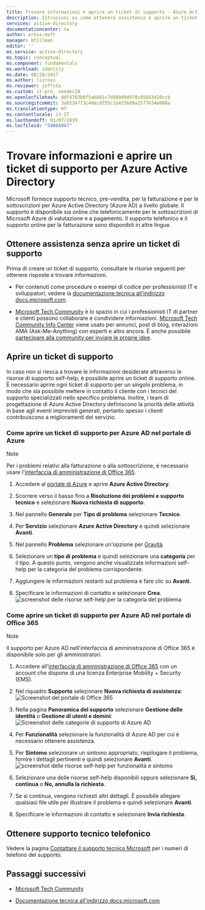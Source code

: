 ```yaml
---
title: Trovare informazioni e aprire un ticket di supporto - Azure Active Directory | Microsoft Docs
description: Istruzioni su come ottenere assistenza e aprire un ticket di supporto per Azure Active Directory.
services: active-directory
documentationcenter: na
author: eross-msft
manager: mtillman
editor: ''
ms.service: active-directory
ms.topic: conceptual
ms.component: fundamentals
ms.workload: identity
ms.date: 08/28/2017
ms.author: lizross
ms.reviewer: jeffsta
ms.custom: it-pro, seodec18
ms.openlocfilehash: ddf4763b8f5abb81c7d884d9d978c85843410ccb
ms.sourcegitcommit: 3ab534773c4decd755c1e433b89a15f7634e088a
ms.translationtype: HT
ms.contentlocale: it-IT
ms.lasthandoff: 01/07/2019
ms.locfileid: "54064947"
---
```

# <a name="find-help-and-open-a-support-ticket-for-azure-active-directory"></a>Trovare informazioni e aprire un ticket di supporto per Azure Active Directory
Microsoft fornisce supporto tecnico, pre-vendita, per la fatturazione e per le sottoscrizioni per Azure Active Directory (Azure AD) a livello globale. Il supporto è disponibile sia online che telefonicamente per le sottoscrizioni di Microsoft Azure di valutazione e a pagamento. Il supporto telefonico e il supporto online per la fatturazione sono disponibili in altre lingue. 

## <a name="find-help-without-opening-a-support-ticket"></a>Ottenere assistenza senza aprire un ticket di supporto

Prima di creare un ticket di supporto, consultare le risorse seguenti per ottenere risposte e trovare informazioni. 

* Per contenuti come procedure o esempi di codice per professionisti IT e sviluppatori, vedere la [documentazione tecnica all'indirizzo docs.microsoft.com](https://docs.microsoft.com/azure/active-directory/).

* [Microsoft Tech Community](https://techcommunity.microsoft.com/) è lo spazio in cui i professionisti IT di partner e clienti possono collaborare e condividere informazioni. [Microsoft Tech Community Info Center](https://techcommunity.microsoft.com/t5/Community-Info-Center/ct-p/Community-Info-Center) viene usato per annunci, post di blog, interazioni AMA (Ask-Me-Anything) con esperti e altro ancora. È anche possibile [partecipare alla community per inviare le proprie idee](https://techcommunity.microsoft.com/t5/Communities/ct-p/communities).


## <a name="open-a-support-ticket"></a>Aprire un ticket di supporto

In caso non si riesca a trovare le informazioni desiderate attraverso le risorse di supporto self-help, è possibile aprire un ticket di supporto online. È necessario aprire ogni ticket di supporto per un singolo problema, in modo che sia possibile mettere in contatto il cliente con i tecnici del supporto specializzati nello specifico problema. Inoltre, i team di progettazione di Azure Active Directory definiscono la priorità delle attività in base agli eventi imprevisti generati, pertanto spesso i clienti contribuiscono a miglioramenti del servizio.

### <a name="how-to-open-a-support-ticket-for-azure-ad-in-the-azure-portal"></a>Come aprire un ticket di supporto per Azure AD nel portale di Azure

> [!NOTE]
> Per i problemi relativi alla fatturazione o alla sottoscrizione, è necessario usare l'[interfaccia di amministrazione di Office 365](https://portal.office.com).
> 

1. Accedere al [portale di Azure](https://portal.azure.com) e aprire **Azure Active Directory**.
   
2. Scorrere verso il basso fino a **Risoluzione dei problemi e supporto tecnico** e selezionare **Nuova richiesta di supporto**.
   
3. Nel pannello **Generale** per **Tipo di problema** selezionare **Tecnico**.
   
4. Per **Servizio** selezionare **Azure Active Directory** e quindi selezionare **Avanti**.

5. Nel pannello **Problema** selezionare un'opzione per [Gravità](https://azure.microsoft.com/support/plans/response/).
  
6. Selezionare un **tipo di problema** e quindi selezionare una **categoria** per il tipo. A questo punto, vengono anche visualizzate informazioni self-help per la categoria del problema corrispondente.
  
7. Aggiungere le informazioni restanti sul problema e fare clic su **Avanti**.
  
8. Specificare le informazioni di contatto e selezionare **Crea**.
  ![screenshot delle risorse self-help per la categoria del problema](./media/active-directory-troubleshooting-support-howto/open-support-ticket.png)

### <a name="how-to-open-a-support-ticket-for-azure-ad-in-the-office-365-portal"></a>Come aprire un ticket di supporto per Azure AD nel portale di Office 365

> [!NOTE]
> Il supporto per Azure AD nell'interfaccia di amministrazione di Office 365 è disponibile solo per gli amministratori.
> 

1. Accedere all'[interfaccia di amministrazione di Office 365](https://portal.office.com) con un account che dispone di una licenza Enterprise Mobility + Security (EMS).

2. Nel riquadro **Supporto** selezionare **Nuova richiesta di assistenza**: ![Screenshot del portale di Office 365](./media/active-directory-troubleshooting-support-howto/office-portal.png)

3. Nella pagina **Panoramica del supporto** selezionare **Gestione delle identità** o **Gestione di utenti e domini**: ![Screenshot delle categorie di supporto di Azure AD](./media/active-directory-troubleshooting-support-howto/select-identity.png)

4. Per **Funzionalità** selezionare la funzionalità di Azure AD per cui è necessario ottenere assistenza.

5. Per **Sintomo** selezionare un sintomo appropriato, riepilogare il problema, fornire i dettagli pertinenti e quindi selezionare **Avanti**.
  ![screenshot delle risorse self-help per funzionalità e sintomo](./media/active-directory-troubleshooting-support-howto/open-service-request.png)

6. Selezionare una delle risorse self-help disponibili oppure selezionare **Sì, continua** o **No, annulla la richiesta**.

7. Se si continua, vengono richiesti altri dettagli. È possibile allegare qualsiasi file utile per illustrare il problema e quindi selezionare **Avanti**.

8. Specificare le informazioni di contatto e selezionare **Invia richiesta**.

## <a name="get-phone-support"></a>Ottenere supporto tecnico telefonico

Vedere la pagina [Contattare il supporto tecnico Microsoft](https://portal.office.com/Support/ContactUs.aspx) per i numeri di telefono del supporto.

##  <a name="next-steps"></a>Passaggi successivi

* [Microsoft Tech Community](https://techcommunity.microsoft.com/)

* [Documentazione tecnica all'indirizzo docs.microsoft.com](https://docs.microsoft.com/azure/active-directory/)
